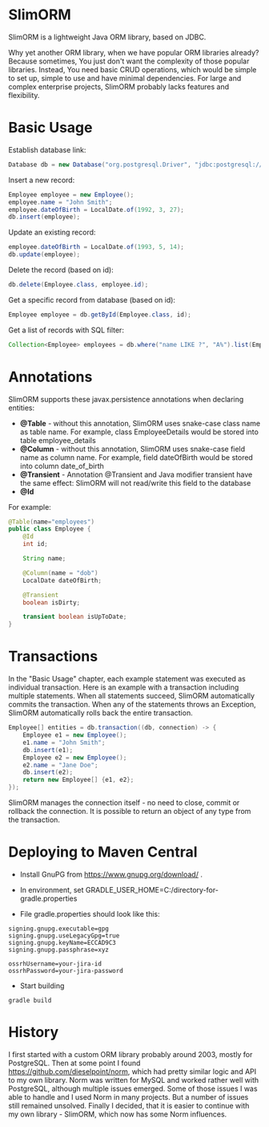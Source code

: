 # SlimORM
SlimORM is a lightweight Java ORM library, based on JDBC.

Why yet another ORM library, when we have popular ORM libraries already?
Because sometimes, You just don't want the complexity of those popular libraries.
Instead, You need basic CRUD operations, which would be simple to set up, simple to use and have minimal dependencies.
For large and complex enterprise projects, SlimORM probably lacks features and flexibility.

# Basic Usage

Establish database link:

```java
Database db = new Database("org.postgresql.Driver", "jdbc:postgresql://localhost:5432/demoDB", "demouser", "password");
```

Insert a new record:

```java
Employee employee = new Employee();
employee.name = "John Smith";
employee.dateOfBirth = LocalDate.of(1992, 3, 27);
db.insert(employee);
```

Update an existing record:

```java
employee.dateOfBirth = LocalDate.of(1993, 5, 14);
db.update(employee);
```

Delete the record (based on id):

```java
db.delete(Employee.class, employee.id);
```

Get a specific record from database (based on id):

```java
Employee employee = db.getById(Employee.class, id);
```

Get a list of records with SQL filter:

```java
Collection<Employee> employees = db.where("name LIKE ?", "A%").list(Employee.class);
```

# Annotations

SlimORM supports these javax.persistence annotations when declaring entities:
* **@Table** - without this annotation, SlimORM uses snake-case class name as table name. For example, class EmployeeDetails would be stored into table employee\_details
* **@Column** - without this annotation, SlimORM uses snake-case field name as column name. For example, field dateOfBirth would be stored into column date\_of\_birth
* **@Transient** - Annotation @Transient and Java modifier transient have the same effect: SlimORM will not read/write this field to the database
* **@Id**

For example:

```java
@Table(name="employees")
public class Employee {
	@Id
	int id;

	String name;

	@Column(name = "dob")
	LocalDate dateOfBirth;

	@Transient
	boolean isDirty;

	transient boolean isUpToDate;
}
```

# Transactions

In the "Basic Usage" chapter, each example statement was executed as individual transaction. Here is an example with a transaction including multiple statements.
When all statements succeed, SlimORM automatically commits the transaction. When any of the statements throws an Exception, SlimORM automatically rolls back the entire transaction.

```java
Employee[] entities = db.transaction((db, connection) -> {
	Employee e1 = new Employee();
	e1.name = "John Smith";
	db.insert(e1);
	Employee e2 = new Employee();
	e2.name = "Jane Doe";
	db.insert(e2);
	return new Employee[] {e1, e2};
});
```

SlimORM manages the connection itself - no need to close, commit or rollback the connection.
It is possible to return an object of any type from the transaction.

# Deploying to Maven Central
* Install GnuPG from https://www.gnupg.org/download/ .
* In environment, set GRADLE\_USER\_HOME=C:/directory-for-gradle.properties

* File gradle.properties should look like this:

```
signing.gnupg.executable=gpg
signing.gnupg.useLegacyGpg=true
signing.gnupg.keyName=ECCAD9C3
signing.gnupg.passphrase=xyz

ossrhUsername=your-jira-id
ossrhPassword=your-jira-password
```

* Start building

```
gradle build
```

# History

I first started with a custom ORM library probably around 2003, mostly for PostgreSQL.
Then at some point I found https://github.com/dieselpoint/norm, which had pretty similar logic and API to my own library.
Norm was written for MySQL and worked rather well with PostgreSQL, although multiple issues emerged.
Some of those issues I was able to handle and I used Norm in many projects. But a number of issues still remained unsolved. 
Finally I decided, that it is easier to continue with my own library - SlimORM, which now has some Norm influences.
